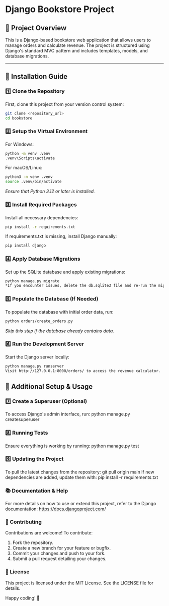 # Django Bookstore Project

## 📌 Project Overview
This is a Django-based bookstore web application that allows users to manage orders and calculate revenue. The project is structured using Django's standard MVC pattern and includes templates, models, and database migrations.

---

## 🚀 Installation Guide

### 1️⃣ Clone the Repository
First, clone this project from your version control system:
```sh
git clone <repository_url>
cd bookstore
```
### 2️⃣ Setup the Virtual Environment
For Windows:
```sh
python -m venv .venv
.venv\Scripts\activate
```
For macOS/Linux:
```sh
python3 -m venv .venv
source .venv/bin/activate
```
*Ensure that Python 3.12 or later is installed.*

### 3️⃣ Install Required Packages
Install all necessary dependencies:
```sh
pip install -r requirements.txt
```
If requirements.txt is missing, install Django manually:
```sh
pip install django
```
### 4️⃣ Apply Database Migrations
Set up the SQLite database and apply existing migrations:
```sh
python manage.py migrate
*If you encounter issues, delete the db.sqlite3 file and re-run the migration command.*
```

### 5️⃣ Populate the Database (If Needed)
To populate the database with initial order data, run:
```sh
python orders/create_orders.py
```
*Skip this step if the database already contains data.*

### 6️⃣ Run the Development Server
Start the Django server locally:
```sh
python manage.py runserver
Visit http://127.0.0.1:8000/orders/ to access the revenue calculator.
```




## 🔧 Additional Setup & Usage

### 7️⃣ Create a Superuser (Optional)
To access Django's admin interface, run:
python manage.py createsuperuser

### 8️⃣ Running Tests
Ensure everything is working by running:
python manage.py test

### 9️⃣ Updating the Project
To pull the latest changes from the repository:
git pull origin main
If new dependencies are added, update them with:
pip install -r requirements.txt

### 📚 Documentation & Help
For more details on how to use or extend this project, refer to the Django documentation:
https://docs.djangoproject.com/

### 🤝 Contributing
Contributions are welcome! To contribute:
1. Fork the repository.
2. Create a new branch for your feature or bugfix.
3. Commit your changes and push to your fork.
4. Submit a pull request detailing your changes.

### 📝 License
This project is licensed under the MIT License. See the LICENSE file for details.

Happy coding! 🚀
